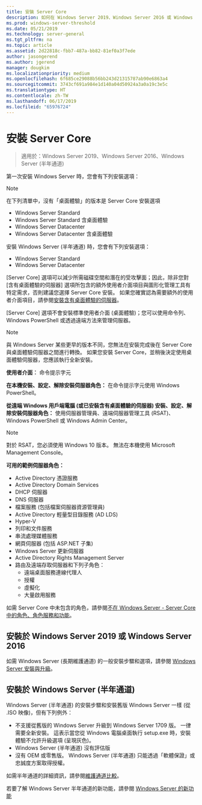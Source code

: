 ```yaml
---
title: 安裝 Server Core
description: 如何在 Windows Server 2019、Windows Server 2016 或 Windows Server (半年通道) 上取得和安裝 Server Core 安裝。
ms.prod: windows-server-threshold
ms.date: 05/21/2019
ms.technology: server-general
ms.tgt_pltfrm: na
ms.topic: article
ms.assetid: 2d22818c-fbb7-487a-bb82-81ef0a3f7ede
author: jasongerend
ms.author: jgerend
manager: dougkim
ms.localizationpriority: medium
ms.openlocfilehash: 6f685ce29088b56bb243d21315787ab90e6863a4
ms.sourcegitcommit: 3743cf691a984e1d140a04d50924a3a0a19c3e5c
ms.translationtype: HT
ms.contentlocale: zh-TW
ms.lasthandoff: 06/17/2019
ms.locfileid: "65976724"
---
```

# <a name="install-server-core"></a>安裝 Server Core

> 適用於：Windows Server 2019、Windows Server 2016、Windows Server (半年通道)
  
第一次安裝 Windows Server 時，您會有下列安裝選項：

>[!NOTE]
> 在下列清單中，沒有「桌面體驗」的版本是 Server Core 安裝選項

-   Windows Server Standard
-   Windows Server Standard 含桌面體驗
-   Windows Server Datacenter
-   Windows Server Datacenter 含桌面體驗

安裝 Windows Server (半年通道) 時，您會有下列安裝選項：

-   Windows Server Standard 
-   Windows Server Datacenter

[Server Core] 選項可以減少所需磁碟空間和潛在的受攻擊面；因此，除非您對 [含有桌面體驗的伺服器] 選項所包含的額外使用者介面項目與圖形化管理工具有特定需求，否則建議您選擇 Server Core 安裝。 如果您確實認為需要額外的使用者介面項目，請參閱[安裝含有桌面體驗的伺服器](Getting-Started-with-Server-with-Desktop-Experience.md)。 

[Server Core] 選項不會安裝標準使用者介面 (桌面體驗)；您可以使用命令列、Windows PowerShell 或透過遠端方法來管理伺服器。

>[!NOTE]
>
>與 Windows Server 某些更早的版本不同，您無法在安裝完成後在 Server Core 與桌面體驗伺服器之間進行轉換。 如果您安裝 Server Core，並稍後決定使用桌面體驗伺服器，您應該執行全新安裝。

**使用者介面︰** 命令提示字元

**在本機安裝、設定、解除安裝伺服器角色：** 在命令提示字元使用 Windows PowerShell。

**從遠端 Windows 用戶端電腦 (或已安裝含有桌面體驗的伺服器) 安裝、設定、解除安裝伺服器角色：** 使用伺服器管理員、遠端伺服器管理工具 (RSAT)、Windows PowerShell 或 Windows Admin Center。

>[!NOTE]
>
>對於 RSAT，您必須使用 Windows 10 版本。
>無法在本機使用 Microsoft Management Console。

**可用的範例伺服器角色：**

- Active Directory 憑證服務
- Active Directory Domain Services
- DHCP 伺服器
- DNS 伺服器
- 檔案服務 (包括檔案伺服器資源管理員)
- Active Directory 輕量型目錄服務 (AD LDS)
- Hyper-V
- 列印和文件服務
- 串流處理媒體服務
- 網頁伺服器 (包括 ASP.NET 子集)
- Windows Server 更新伺服器
- Active Directory Rights Management Server
- 路由及遠端存取伺服器和下列子角色：
   - 遠端桌面服務連線代理人
   - 授權
   - 虛擬化
   - 大量啟用服務

如需 Server Core 中未包含的角色，請參閱[不在 Windows Server - Server Core 中的角色、角色服務和功能](../administration/server-core/server-core-removed-roles.md)。

## <a name="installing-on-windows-server-2019-or-windows-server-2016"></a>安裝於 Windows Server 2019 或 Windows Server 2016

如需 Windows Server (長期維護通道) 的一般安裝步驟和選項，請參閱 [Windows Server 安裝與升級](installation-and-upgrade.md)。

## <a name="installing-on-windows-server-semi-annual-channel"></a>安裝於 Windows Server (半年通道)

Windows Server (半年通道) 的安裝步驟和安裝舊版 Windows Server 一樣 (從 .ISO 映像)，但有下列例外：

- 不支援從舊版的 Windows Server 升級到 Windows Server 1709 版。 一律需要全新安裝。
   這表示當您從 Windows 電腦桌面執行 setup.exe 時，安裝體驗不允許升級選項 (呈現灰色)。
- Windows Server (半年通道) 沒有評估版
- 沒有 OEM 或零售版。 Windows Server (半年通道) 只能透過「軟體保證」或忠誠度方案取得授權。

如需半年通道的詳細資訊，請參閱[維護通道比較](../get-started-19/servicing-channels-19.md)。

若要了解 Windows Server 半年通道的新功能，請參閱 [Windows Server 的新功能](whats-new-in-windows-server.md)
